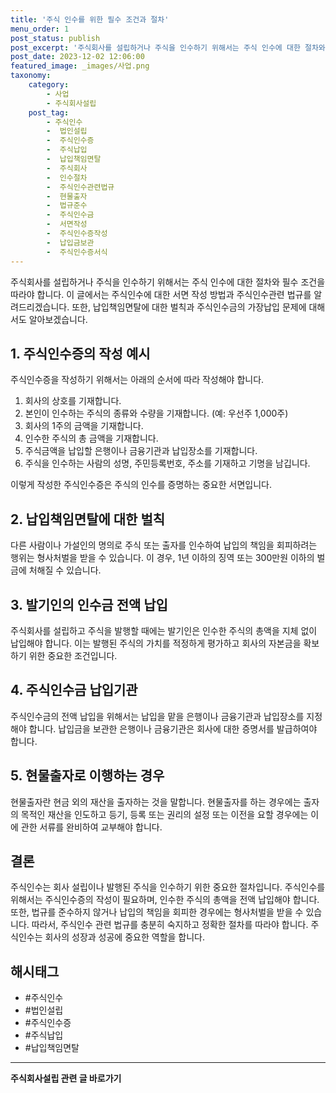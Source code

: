```yaml
---
title: '주식 인수를 위한 필수 조건과 절차'
menu_order: 1
post_status: publish
post_excerpt: '주식회사를 설립하거나 주식을 인수하기 위해서는 주식 인수에 대한 절차와 필수 조건을 따라야 합니다. 이 글에서는 주식인수에 대한 서면 작성 방법과 주식인수관련 법규를 알려드리겠습니다. 또한, 납입책임면탈에 대한 벌칙과 주식인수금의 가장납입 문제에 대해서도 알아보겠습니다.'
post_date: 2023-12-02 12:06:00
featured_image: _images/사업.png
taxonomy:
    category:
        - 사업
        - 주식회사설립
    post_tag:
        - 주식인수
        -  법인설립
        -  주식인수증
        -  주식납입
        -  납입책임면탈
        -  주식회사
        -  인수절차
        -  주식인수관련법규
        -  현물출자
        -  법규준수
        -  주식인수금
        -  서면작성
        -  주식인수증작성
        -  납입금보관
        -  주식인수증서식
---
```



주식회사를 설립하거나 주식을 인수하기 위해서는 주식 인수에 대한 절차와 필수 조건을 따라야 합니다. 이 글에서는 주식인수에 대한 서면 작성 방법과 주식인수관련 법규를 알려드리겠습니다. 또한, 납입책임면탈에 대한 벌칙과 주식인수금의 가장납입 문제에 대해서도 알아보겠습니다.

## 1. 주식인수증의 작성 예시

주식인수증을 작성하기 위해서는 아래의 순서에 따라 작성해야 합니다.

1. 회사의 상호를 기재합니다.
2. 본인이 인수하는 주식의 종류와 수량을 기재합니다. (예: 우선주 1,000주)
3. 회사의 1주의 금액을 기재합니다.
4. 인수한 주식의 총 금액을 기재합니다.
5. 주식금액을 납입할 은행이나 금융기관과 납입장소를 기재합니다.
6. 주식을 인수하는 사람의 성명, 주민등록번호, 주소를 기재하고 기명을 남깁니다.

이렇게 작성한 주식인수증은 주식의 인수를 증명하는 중요한 서면입니다.

## 2. 납입책임면탈에 대한 벌칙

다른 사람이나 가설인의 명의로 주식 또는 출자를 인수하여 납입의 책임을 회피하려는 행위는 형사처벌을 받을 수 있습니다. 이 경우, 1년 이하의 징역 또는 300만원 이하의 벌금에 처해질 수 있습니다.

## 3. 발기인의 인수금 전액 납입

주식회사를 설립하고 주식을 발행할 때에는 발기인은 인수한 주식의 총액을 지체 없이 납입해야 합니다. 이는 발행된 주식의 가치를 적정하게 평가하고 회사의 자본금을 확보하기 위한 중요한 조건입니다.

## 4. 주식인수금 납입기관

주식인수금의 전액 납입을 위해서는 납입을 맡을 은행이나 금융기관과 납입장소를 지정해야 합니다. 납입금을 보관한 은행이나 금융기관은 회사에 대한 증명서를 발급하여야 합니다.

## 5. 현물출자로 이행하는 경우

현물출자란 현금 외의 재산을 출자하는 것을 말합니다. 현물출자를 하는 경우에는 출자의 목적인 재산을 인도하고 등기, 등록 또는 권리의 설정 또는 이전을 요할 경우에는 이에 관한 서류를 완비하여 교부해야 합니다.

## 결론

주식인수는 회사 설립이나 발행된 주식을 인수하기 위한 중요한 절차입니다. 주식인수를 위해서는 주식인수증의 작성이 필요하며, 인수한 주식의 총액을 전액 납입해야 합니다. 또한, 법규를 준수하지 않거나 납입의 책임을 회피한 경우에는 형사처벌을 받을 수 있습니다. 따라서, 주식인수 관련 법규를 충분히 숙지하고 정확한 절차를 따라야 합니다. 주식인수는 회사의 성장과 성공에 중요한 역할을 합니다.

## 해시태그

- #주식인수
- #법인설립
- #주식인수증
- #주식납입
- #납입책임면탈
<!-- wp:separator -->
<hr class="wp-block-separator has-alpha-channel-opacity"/>
<!-- /wp:separator -->

<!-- wp:group {"backgroundColor":"base","layout":{"type":"constrained"}} -->
<div class="wp-block-group has-base-background-color has-background"><!-- wp:paragraph {"align":"center","fontSize":"medium"} -->
<p class="has-text-align-center has-large-font-size"><strong>주식회사설립 관련 글 바로가기</strong></p>
<!-- /wp:paragraph -->


<!-- wp:latest-posts
{"categories":[{"id":28083,"count":19,"description":"","link":"https://uknowlaw.com/category/%ec%a3%bc%ec%8b%9d%ed%9a%8c%ec%82%ac%ec%84%a4%eb%a6%bd/","name":"주식회사설립","slug":"주식회사설립","taxonomy":"category","parent":0,"meta":[],"_links":{"self":[{"href":"https://uknowlaw.com/wp-json/wp/v2/categories/28083"}],"collection":[{"href":"https://uknowlaw.com/wp-json/wp/v2/categories"}],"about":[{"href":"https://uknowlaw.com/wp-json/wp/v2/taxonomies/category"}],"wp:post_type":[{"href":"https://uknowlaw.com/wp-json/wp/v2/posts?categories=28083"}],"curies":[{"name":"wp","href":"https://api.w.org/{rel}","templated":true}]}}],"postsToShow":100,"excerptLength":28,"postLayout":"grid","columns":2,"featuredImageAlign":"left","featuredImageSizeSlug":"large","fontSize":"small"} /--></div>
<!-- /wp:group -->
